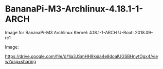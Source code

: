# BananaPi-M3-Archlinux-4.18.1-1-ARCH

Image for BananaPi-M3 Archlinux Kernel: 4.18.1-1-ARCH U-Boot: 2018.09-rc1

Image:

https://drive.google.com/file/d/1ia3JSmHH8ksia4e8doalUGSBHnytOgx4/view?usp=sharing
